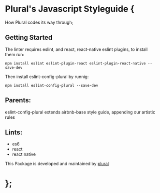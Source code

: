 # Plural's Javascript Styleguide {
  How Plural codes its way through;

## Getting Started

The linter requires eslint, and react, react-native eslint plugins, to install them run:
```
npm install eslint eslint-plugin-react eslint-plugin-react-native --save-dev
```
Then install eslint-config-plural by runnig:
```
npm install eslint-config-plural --save-dev
```

## Parents:
  eslint-config-plural extends airbnb-base style guide, appending our artistic rules

## Lints:
  - es6
  - react
  - react native


This Package is developed and maintained by [plural](https://plural.com)

# };

